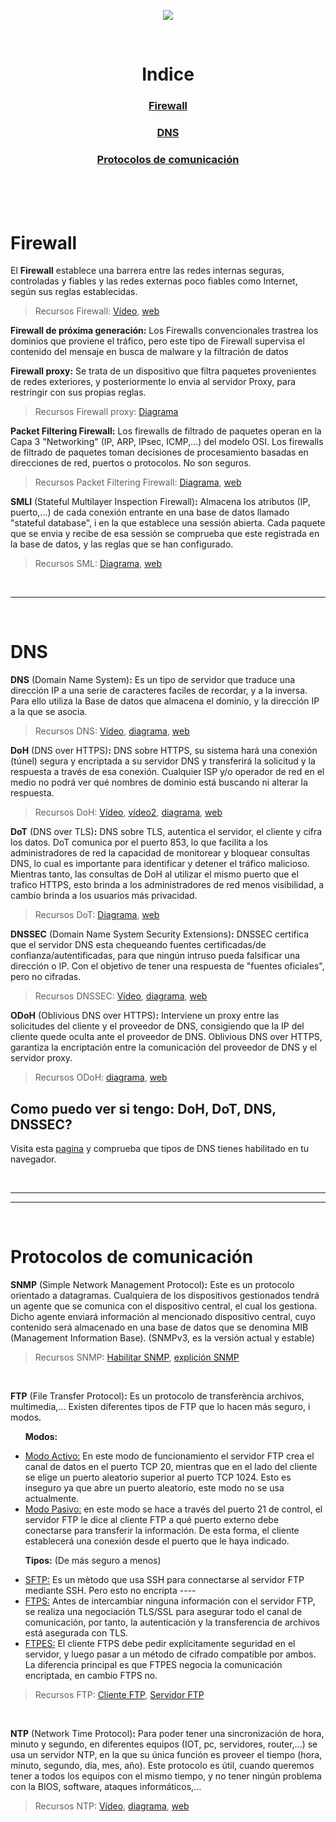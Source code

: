 

<p align="center">
   <!--<img src="https://user-images.githubusercontent.com/48721794/78295480-834b9180-752c-11ea-946d-2b890ad6adf3.png" alt="logo_template" width="72" height="72">-->
   <img src="https://user-images.githubusercontent.com/48721794/81127936-1454c480-8f40-11ea-825c-93b0c6fb8582.png">
</p>
<br>

<div align="center">
   <h1>Indice</h1>
   <h3><a href="basico/basico#Firewall-1">Firewall</a></h3>
   <h3><a href="basico/basico#DNS-1">DNS</a></h3>
   <h3><a href="basico/basico#Protocolos%de%comunicación-1">Protocolos de comunicación</a></h3>
</div>

<br>
<br>
<br>

# Firewall

El **Firewall** establece una barrera entre las redes internas seguras, controladas y fiables y las redes externas poco fiables como Internet, según sus reglas establecidas.
> Recursos Firewall:
> [Vídeo](https://www.youtube.com/watch?v=kDEX1HXybrU), [web](https://www.cisco.com/c/es_es/products/security/firewalls/what-is-a-firewall.html)

**Firewall de próxima generación:** Los Firewalls convencionales trastrea los dominios que proviene el tráfico, pero este tipo de Firewall supervisa el contenido del mensaje en busca de malware y la filtración de datos

**Firewall proxy:** Se trata de un dispositivo que filtra paquetes provenientes de redes exteriores, y posteriormente lo envia al servidor Proxy, para restringir con sus propias reglas.
> Recursos Firewall proxy:
> [Diagrama](https://www.computertechreviews.com/wp-content/uploads/2019/12/New-Project-14.jpg)

**Packet Filtering Firewall:** Los firewalls de filtrado de paquetes operan en la Capa 3 "Networking" (IP, ARP, IPsec, ICMP,...) del modelo OSI. Los firewalls de filtrado de paquetes toman decisiones de procesamiento basadas en direcciones de red, puertos o protocolos. No son seguros.
> Recursos Packet Filtering Firewall:
> [Diagrama](https://etutorials.org/shared/images/tutorials/tutorial_102/bssl_0205.gif), [web](https://www.sciencedirect.com/topics/computer-science/packet-filtering-firewall)

**SMLI** (Stateful Multilayer Inspection Firewall)**:** Almacena los atributos (IP, puerto,...) de cada conexión entrante en una base de datos llamado "stateful database", i en la que establece una sessión abierta. Cada paquete que se envia y recibe de esa sessión se comprueba que este registrada en la base de datos, y las reglas que se han configurado.
> Recursos SML:
> [Diagrama](https://www.researchgate.net/profile/Baha_Rababah/publication/324546844/figure/fig1/AS:616176103211009@1523919239568/Proxy-filtering-3-Stateful-Inspection-Firewall-A-Stateful-inspection-packet-creates-a.png), [web](https://es.wikipedia.org/wiki/Cortafuegos_stateful)

<br>
<hr>
<br>

# DNS

**DNS** (Domain Name System)**:** Es un tipo de servidor que traduce una dirección IP a una serie de caracteres faciles de recordar, y a la inversa. Para ello utiliza la Base de datos que almacena el dominio, y la dirección IP a la que se asocia.
> Recursos DNS:
> [Vídeo](https://www.youtube.com/watch?v=mpQZVYPuDGU), [diagrama](https://2r4s9p1yi1fa2jd7j43zph8r-wpengine.netdna-ssl.com/files/2018/05/02_07.png), [web](https://hacks.mozilla.org/2018/05/a-cartoon-intro-to-dns-over-https/)

**DoH** (DNS over HTTPS)**:**  DNS sobre HTTPS, su sistema hará una conexión (túnel) segura y encriptada a su servidor DNS y transferirá la solicitud y la respuesta a través de esa conexión. Cualquier ISP y/o operador de red en el medio no podrá ver qué nombres de dominio está buscando ni alterar la respuesta.

> Recursos DoH:
> [Vídeo](https://www.youtube.com/watch?v=mYUqkGY85zo), [vídeo2](https://youtu.be/hExRDVZHhig?t=241), [diagrama](https://www.menandmice.com/wp-content/uploads/2019/11/doh.jpg), [web](https://www.howtogeek.com/448629/how-dns-over-https-doh-will-boost-privacy-online/)

**DoT** (DNS over TLS)**:** DNS sobre TLS, autentica el servidor, el cliente y cifra los datos. DoT comunica por el puerto 853, lo que facilita a los administradores de red la capacidad de monitorear y bloquear consultas DNS, lo cual es importante para identificar y detener el tráfico malicioso. Mientras tanto, las consultas de DoH al utilizar el mismo puerto que el trafico HTTPS, esto brinda a los administradores de red menos visibilidad, a cambio brinda a los usuarios más privacidad.

> Recursos DoT:
> [Diagrama](https://www.menandmice.com/wp-content/uploads/2019/11/doh.jpg), 
[web](https://www.cloudflare.com/learning/dns/dns-over-tls/)

**DNSSEC** (Domain Name System Security Extensions)**:** DNSSEC certifica que el servidor DNS esta chequeando fuentes certificadas/de confianza/autentificadas, para que ningún intruso pueda falsificar una dirección o IP. Con el objetivo de tener una respuesta de "fuentes oficiales", pero no cifradas.

> Recursos DNSSEC:
> [Vídeo](https://www.youtube.com/watch?v=MrtsKTC3KDM), [diagrama](https://www.incibe.es/sites/default/files/contenidos/blog/20190604_dnssec/dnssec.jpg), 
[web](https://www.dominios.es/dominios/sites/dominios/files/1318333648229_0.pdf)

**ODoH** (Oblivious DNS over HTTPS)**:** Interviene un proxy entre las solicitudes del cliente y el proveedor de DNS, consigiendo que la IP del cliente quede oculta ante el proveedor de DNS. Oblivious DNS over HTTPS, garantiza la encriptación entre la comunicación del proveedor de DNS y el servidor proxy.

> Recursos ODoH:
> [diagrama](https://blog.cloudflare.com/content/images/2020/12/image6-2.png), 
[web](https://blog.cloudflare.com/oblivious-dns/)


## Como puedo ver si tengo: DoH, DoT, DNS, DNSSEC?

Visita esta [pagina](https://www.cloudflare.com/ssl/encrypted-sni/) y comprueba que tipos de DNS tienes habilitado en tu navegador.

<br>
<hr>
<hr>
<br>

# Protocolos de comunicación

**SNMP** (Simple Network Management Protocol)**:** Este es un protocolo orientado a datagramas. Cualquiera de los dispositivos gestionados tendrá un agente que se comunica con el dispositivo central, el cual los gestiona. Dicho agente enviará información al mencionado dispositivo central, cuyo contenido será almacenado en una base de datos que se denomina MIB (Management Information Base). (SNMPv3, es la versión actual y estable)

> Recursos SNMP: [Habilitar SNMP](https://blog.paessler.com/how-to-enable-snmp-on-your-operating-system), [explición SNMP](https://www.redeszone.net/tutoriales/internet/protocolo-snmp-que-es/)

<br>

**FTP** (File Transfer Protocol)**:** Es un protocolo de transferència archivos, multimedia,... Existen diferentes tipos de FTP que lo hacen más seguro, i modos.

&nbsp;&nbsp;&nbsp;&nbsp;&nbsp;&nbsp;**Modos:**

- <u>Modo Activo:</u> En este modo de funcionamiento el servidor FTP crea el canal de datos en el puerto TCP 20, mientras que en el lado del cliente se elige un puerto aleatorio superior al puerto TCP 1024. Esto es inseguro ya que abre un puerto aleatorio, este modo no se usa actualmente.
- <u>Modo Pasivo:</u> en este modo se hace a través del puerto 21 de control, el servidor FTP le dice al cliente FTP a qué puerto externo debe conectarse para transferir la información. De esta forma, el cliente establecerá una conexión desde el puerto que le haya indicado.

&nbsp;&nbsp;&nbsp;&nbsp;&nbsp;&nbsp;**Tipos:** (De más seguro a menos)

- <u>SFTP:</u> Es un mètodo que usa SSH para connectarse al servidor FTP mediante SSH. Pero esto no encripta ----
- <u>FTPS:</u> Antes de intercambiar ninguna información con el servidor FTP, se realiza una negociación TLS/SSL para asegurar todo el canal de comunicación, por tanto, la autenticación y la transferencia de archivos está asegurada con TLS.
- <u>FTPES:</u> El cliente FTPS debe pedir explícitamente seguridad en el servidor, y luego pasar a un método de cifrado compatible por ambos. La diferencia principal es que FTPES negocia la comunicación encriptada, en cambio FTPS no.

> Recursos FTP: [Cliente FTP](https://www.smartftp.com/es-es/), [Servidor FTP](https://www.wftpserver.com)

<br>

**NTP** (Network Time Protocol)**:** Para poder tener una sincronización de hora, minuto y segundo, en diferentes equipos (IOT, pc, servidores, router,...) se usa un servidor NTP, en la que su única función es proveer el tiempo (hora, minuto, segundo, día, mes, año). Este protocolo es útil, cuando queremos tener a todos los equipos con el mismo tiempo, y no tener ningún problema con la BIOS, software, ataques informáticos,...

> Recursos NTP:
> [Vídeo](https://www.youtube.com/watch?v=oCtkwEjhyD4), [diagrama](https://i1.wp.com/blog.davantel.com/wp-content/uploads/2018/04/ntp-packet-exchange.jpg), 
[web](https://es.galsys.co.uk/news/what-is-ntp-what-are-its-benefits-a-galleon-systems-guide/)

<br>